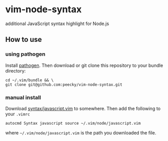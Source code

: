 vim-node-syntax
===============

additional JavaScript syntax highlight for Node.js

## How to use
### using pathogen
Install [pathogen](https://github.com/tpope/vim-pathogen).
Then download or git clone this repository to your bundle directory:

	cd ~/.vim/bundle && \
	git clone git@github.com:peecky/vim-node-syntax.git

### manual install
Download [syntax/javascript.vim](https://raw.githubusercontent.com/peecky/vim-node-syntax/master/syntax/javascript.vim) to somewhere.
Then add the following to your `.vimrc`

	autocmd Syntax javascript source ~/.vim/node/javascript.vim

where `~/.vim/node/javascript.vim` is the path you downloaded the file.
